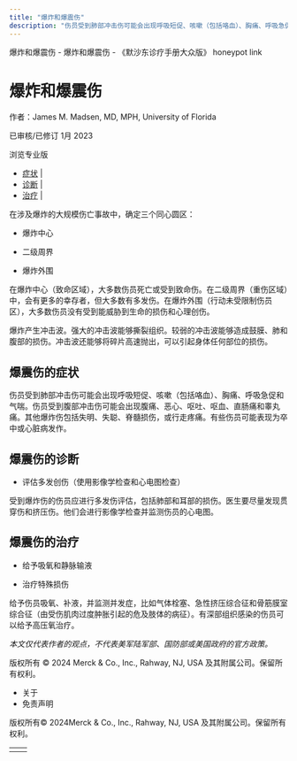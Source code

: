 ```yaml
---
title: "爆炸和爆震伤"
description: "伤员受到肺部冲击伤可能会出现呼吸短促、咳嗽（包括咯血）、胸痛、呼吸急促和气喘。伤员受到腹部冲击伤可能会出现腹痛、恶心、呕吐、呕血、直肠痛和睾丸痛。其他爆炸伤包括失明、失聪、脊髓损伤，或行走疼痛。有些伤员可能表现为卒中或心脏病发作。"
---
```


﻿爆炸和爆震伤 \- 爆炸和爆震伤 \- 《默沙东诊疗手册大众版》 honeypot link

# 爆炸和爆震伤

作者：James M. Madsen, MD, MPH, University of Florida

已审核/已修订 1月 2023

浏览专业版

- [症状](#症状_v8975312_zh) \|
- [诊断](#诊断_v8975316_zh) \|
- [治疗](#治疗_v8975330_zh) \|

在涉及爆炸的大规模伤亡事故中，确定三个同心圆区：

- 爆炸中心

- 二级周界

- 爆炸外围


在爆炸中心（致命区域），大多数伤员死亡或受到致命伤。在二级周界（重伤区域）中，会有更多的幸存者，但大多数有多发伤。在爆炸外围（行动未受限制伤员区），大多数伤员没有受到能威胁到生命的损伤和心理创伤。

爆炸产生冲击波。强大的冲击波能够撕裂组织。较弱的冲击波能够造成鼓膜、肺和腹部的损伤。冲击波还能够将碎片高速抛出，可以引起身体任何部位的损伤。

## 爆震伤的症状

伤员受到肺部冲击伤可能会出现呼吸短促、咳嗽（包括咯血）、胸痛、呼吸急促和气喘。伤员受到腹部冲击伤可能会出现腹痛、恶心、呕吐、呕血、直肠痛和睾丸痛。其他爆炸伤包括失明、失聪、脊髓损伤，或行走疼痛。有些伤员可能表现为卒中或心脏病发作。

## 爆震伤的诊断

- 评估多发创伤（使用影像学检查和心电图检查）


受到爆炸伤的伤员应进行多发伤评估，包括肺部和耳部的损伤。医生要尽量发现贯穿伤和挤压伤。他们会进行影像学检查并监测伤员的心电图。

## 爆震伤的治疗

- 给予吸氧和静脉输液

- 治疗特殊损伤


给予伤员吸氧、补液，并监测并发症，比如气体栓塞、急性挤压综合征和骨筋膜室综合征（由受伤肌肉过度肿胀引起的危及肢体的病征）。有深部组织感染的伤员可以给予高压氧治疗。

_本文仅代表作者的观点，不代表美军陆军部、国防部或美国政府的官方政策。_



版权所有 © 2024
Merck & Co., Inc., Rahway, NJ, USA 及其附属公司。保留所有权利。

- 关于
- 免责声明

版权所有© 2024Merck & Co., Inc., Rahway, NJ, USA 及其附属公司。保留所有权利。

|     |     |
| --- | --- |
|  |  |